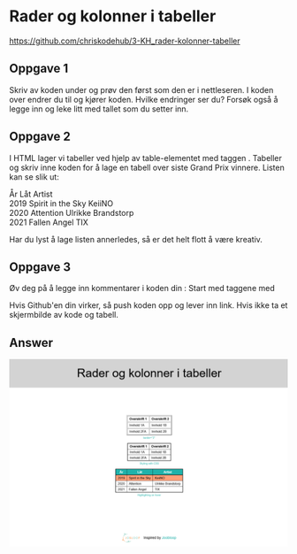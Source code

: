 # Rader og kolonner i tabeller 
https://github.com/chriskodehub/3-KH_rader-kolonner-tabeller

## Oppgave 1
Skriv av koden under og prøv den først som den er i nettleseren. I koden over endrer du <tabel> til <tabel border> og kjører koden. Hvilke endringer ser du? Forsøk også å legge inn <tabel border = "2"> og leke litt med tallet som du setter inn.

## Oppgave 2
I HTML lager vi tabeller ved hjelp av table-elementet med taggen .
Tabeller og skriv inne koden for å lage en tabell over siste Grand Prix vinnere.
Listen kan se slik ut:  

År        Låt                   Artist  
2019    Spirit in the Sky    KeiiNO  
2020    Attention            Ulrikke Brandstorp  
2021    Fallen Angel         TIX  

Har du lyst å lage listen annerledes, så er det helt flott å være kreativ.  

## Oppgave 3
Øv deg på å legge inn kommentarer i koden din :
Start med taggene med <!-- skriv en kort forklaring til koden din-->

Hvis Github'en din virker, så push koden opp og lever inn link. Hvis ikke ta et skjermbilde av kode og tabell.

## Answer
![](img/demo.png)